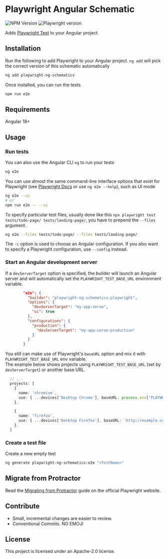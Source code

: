 # Playwright Angular Schematic

![NPM Version](https://img.shields.io/npm/v/playwright-ng-schematics)
![Playwright version](https://img.shields.io/npm/v/playwright?label=Playwright)

Adds [Playwright Test](https://playwright.dev/) to your Angular project 

## Installation

Run the following to add Playwright to your Angular project. `ng add` will pick the correct version of this schematic automatically
```bash
ng add playwright-ng-schematics
```

Once installed, you can run the tests
```bash
npm run e2e
```

## Requirements

Angular 18+

## Usage

### Run tests

You can also use the Angular CLI `ng` to run your tests
```bash
ng e2e
```

You can use almost the same command-line interface options that exist for Playwright (see [Playwright Docs](https://playwright.dev/docs/test-cli) or use `ng e2e --help`), such as UI mode
```bash
ng e2e --ui
# or
npm run e2e -- --ui
```

To specify particular test files, usually done like this `npx playwright test tests/todo-page/ tests/landing-page/`, you have to prepend the `--files` argument.
```bash
ng e2e --files tests/todo-page/ --files tests/landing-page/
```
The `-c` option is used to choose an Angular configuration. If you also want to specify a Playwright configuration, use `--config` instead.

### Start an Angular development server

If a `devServerTarget` option is specified, the builder will launch an Angular server and will automatically set the `PLAYWRIGHT_TEST_BASE_URL` environment variable.

```json title="angular.json"
        "e2e": {
          "builder": "playwright-ng-schematics:playwright",
          "options": {
            "devServerTarget": "my-app:serve",
            "ui": true
          },
          "configurations": {
            "production": {
              "devServerTarget": "my-app:serve:production"
            }
          }
        }
```

You still can make use of Playwright's `baseURL` option and mix it with `PLAYWRIGHT_TEST_BASE_URL` env variable.  
The example below shows projects using `PLAYWRIGHT_TEST_BASE_URL` (set by `devServerTarget`) or another base URL.

```ts title="playwright.config.ts"
  // ...
  projects: [
    {
      name: 'chromium',
      use: { ...devices['Desktop Chrome'], baseURL: process.env['PLAYWRIGHT_TEST_BASE_URL'] },
    },

    {
      name: 'firefox',
      use: { ...devices['Desktop Firefox'], baseURL: 'http://example.com' },
    },
  ]
```

### Create a test file

Create a new empty test
```bash
ng generate playwright-ng-schematics:e2e "<TestName>"
```

## Migrate from Protractor

Read the [Migrating from Protractor](https://playwright.dev/docs/protractor) guide on the official Playwright website.

## Contribute

- Small, incremental changes are easier to review.
- Conventional Commits. NO EMOJI

## License

This project is licensed under an Apache-2.0 license.
